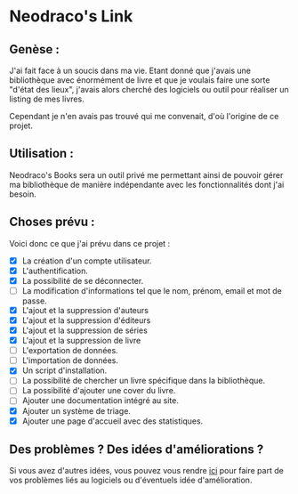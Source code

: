 # Neodraco's Link

## Genèse :

J'ai fait face à un soucis dans ma vie. Etant donné que j'avais une bibliothèque avec énormément de livre et que je voulais faire une sorte "d'état des lieux", j'avais alors cherché des logiciels ou outil pour réaliser un listing de mes livres.

Cependant je n'en avais pas trouvé qui me convenait, d'où l'origine de ce projet.

## Utilisation :

Neodraco's Books sera un outil privé me permettant ainsi de pouvoir gérer ma bibliothèque de manière indépendante avec les fonctionnalités dont j'ai besoin.

## Choses prévu :

Voici donc ce que j'ai prévu dans ce projet :

- [x] La création d'un compte utilisateur.
- [x] L'authentification.
- [x] La possibilité de se déconnecter.
- [ ] La modification d'informations tel que le nom, prénom, email et mot de passe.
- [x] L'ajout et la suppression d'auteurs
- [x] L'ajout et la suppression d'éditeurs
- [x] L'ajout et la suppression de séries
- [x] L'ajout et la suppression de livre
- [ ] L'exportation de données.
- [ ] L'importation de données.
- [x] Un script d'installation.
- [ ] La possibilité de chercher un livre spécifique dans la bibliothèque.
- [ ] La possibilité d'ajouter une cover du livre.
- [ ] Ajouter une documentation intégré au site.
- [x] Ajouter un système de triage.
- [x] Ajouter une page d'accueil avec des statistiques.

## Des problèmes ? Des idées d'améliorations ?

Si vous avez d'autres idées, vous pouvez vous rendre [ici](https://github.com/TheGuardianLight/NeodracosBook/issues) pour faire part de vos problèmes liés au logiciels ou d'éventuels idée d'amélioration.